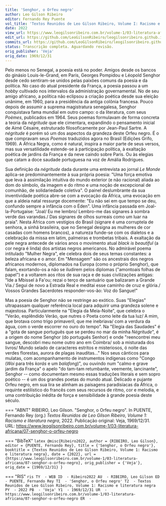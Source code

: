 ```yaml
---
title: 'Senghor, o Orfeu negro'
author: Leo Gilson Ribeiro
editor: Fernando Rey Puente
vol_title: 'Textos Reunidos de Leo Gilson Ribeiro, Volume I: Racismo e literatura negra'
date: 2022
view_url: https://www.leogilsonribeiro.com.br/volume-1/03-literatura-africana/07-senghor-o-orfeu-negro
edit_url: https://github.com/LeoGilsonRibeiro/leogilsonribeiro.github.io/edit/main//docs/markdown/volume-1/03-literatura-africana/07-senghor-o-orfeu-negro.md
commits_url: https://github.com/LeoGilsonRibeiro/leogilsonribeiro.github.io/commits/main/docs/markdown/volume-1/03-literatura-africana/07-senghor-o-orfeu-negro.md
status: Transcrição completa. Aguardando revisão.
orig_publisher: 'Veja'
orig_date: 1969/12/31
---
```


Pelo menos no Senegal, a poesia está no poder. Amigos desde os bancos do ginásio Louis-le-Grand, em Paris, Georges Pompidou e Léopold Senghor desde cedo sentiram-se unidos pelas paixões comuns da poesia e da política. No caso do atual presidente da França, a poesia passou a um *hobby* cultivado nos intervalos da administração governamental. No de seu amigo africano, a política não eclipsou a criação poética desde sua eleição unânime, em 1960, para a presidência da antiga colônia francesa. Pouco depois de assumir a suprema magistratura senegalesa, Senghor conquistava fama mundial em outro campo: o da literatura, com seus *Poèmes*, publicados em 1964. Seus poemas formulavam de forma concreta a teoria da *négritude* que ele cimentara, expandindo o pensamento inicial de Aimé Césaire, estruturado filosoficamente por Jean-Paul Sartre. A *négritude* é porém só um dos aspectos da grandeza deste Orfeu negro. É o que compravam seus *Poemas* traduzidos agora no Brasil (Edições Grifo, 1969). A África Negra, como é natural, inspira a maior parte de seus versos, mas sua versatilidade estende-se à participação política, à exaltação poética de jardins da França e da neve caindo sobre Paris. Ou às elegias que catam a doce saudade portuguesa na voz de Amália Rodrigues.

Sua definição da *négritude* dada durante uma entrevista ao jornal *Le Monde* aplica-se predominantemente à sua própria poesia: "Uma força emotiva que leva à assimilação intuitiva do mundo exterior (e não racional) aliada ao dom do símbolo, da imagem e do ritmo e uma noção de excepcional de comunhão, de solidariedade coletiva". O painel deslumbrante da sua inventividade poética abre-se com a evocação da África, uma evocação em que a aldeia natal ressurge docemente: "Eu não sei em que tempo se deu, confundo sempre a infância com o Éden". Uma infância passada em Joal-la-Portugaise: "Joal/ Eu me lembro/ Lembro-me das signares à sombra verde das varandas./ Das signares de olhos surreais como um luar na praia". Nesta África com vestígios do Brasil (signare é uma corruptela de senhora, a sinhá brasileira, que no Senegal designa as mulheres de cor casadas com homens brancos), a natureza funde-se com os dialetos e a celebração da missa em latim, palmeiras e trombetas tribais. A exaltação da pele negra antecede de vários anos o movimento atual *black is beautiful* (a cor negra é linda) dos artistas negros americanos. No admirável poema intitulado "Mulher Negra", ele celebra dois de seus temas constantes: a beleza africana e o amor. Em "Mensagem" são os ancestrais dos negros africanos modernos, diplomados na Europa (como o próprio Senghor), que falam, exortando-os a não se iludirem pelos diplomas ("amontoais folhas de papel") e a voltarem aos ritos de sua raça e de suas civilizações antigas: "Ide a Mbissel à Fa'ou; rezai o terço de santuário que balizaram a Grande Via./ Segui de novo a Estrada Real e meditai esse caminho de cruz e glória./ Vossos Grandes Sacerdotes responder-vos-ão: Voz do Sangue!"

Mas a poesia de Senghor não se restringe ao exótico. Suas "Elegias" ultrapassam qualquer referência local para adquirir uma grandeza solene e majestosa. Particularmente na "Elegia da Meia-Noite", que celebra o "Verão, esplêndido Verão, que nutres o Poeta como leite da tua luz/ A mim, que brotava como trigo primaveril, que me inebriava/ com a verdura da água, com o verde escorrer no ouro do tempo". Na "Elegia das Saudades" é a "gota de sangue português que se perdeu no mar da minha *Négritude*", é a origem do nome Senghor (do português Senhor) e onde "reencontrei meu sangue, descobri meu nome outro ano em Coimbra/ sob a misturada dos livros/ Mundo selado de caracteres estritos e misteriosos, ó noite das verdes florestas, aurora de plagas inauditas\..." Nos seus cânticos para mulatas, com acompanhamento de instrumentos indígenas como "Congo (*Woi* para três *korás* e um *balafong*)", ou ouvindo num "calmo e grave jardim da França" o apelo "do tam-tam retumbante, veemente, lancinante", Senghor -- como documentam mesmo essas traduções literais e sem sopro poético -- é um dos grandes poetas do mundo atual. Delicado e pujante Orfeu negro, em sua lira se alinham as paisagens paradisíacas da África, o requinte estilístico do francês com seus recursos de ritmo, cor e melodia, e uma contribuição inédita de força e sensibilidade à grande poesia deste século.


=== "ABNT"
    RIBEIRO, Leo Gilson. "Senghor, o Orfeu negro". In PUENTE, Fernando Rey (org.) <em>Textos Reunidos de Leo Gilson Ribeiro, Volume 1: Racismo e literatura negra</em>, 2022. Publicação original: Veja, 1969/12/31. URL: <a href="stable_url">https://www.leogilsonribeiro.com.br/volume-1/03-literatura-africana/07-senghor-o-orfeu-negro</a>

=== "BibTeX"
    ```latex
    @misc{Ribeiro2022,
    author = {RIBEIRO, Leo Gilson},
    editor = {PUENTE, Fernando Rey},
    title = {'Senghor, o Orfeu negro'},
    booktitle = {Textos Reunidos de Leo Gilson Ribeiro, Volume 1: Racismo e literatura negra},
    date = {2022},
    url = {https://www.leogilsonribeiro.com.br/volume-1/03-literatura-africana/07-senghor-o-orfeu-negro},
    orig_publisher = {'Veja'},
    orig_date = {1969/12/31}
    }
    ```

=== "RIS"
    ```ris
    TY  - WEB
    ID  - Ribeiro2022
    AU  - RIBEIRO, Leo Gilson
    ED  - PUENTE, Fernando Rey
    TI  - 'Senghor, o Orfeu negro'
    T2  - Textos Reunidos de Leo Gilson Ribeiro, Volume 1: Racismo e literatura negra
    PY  - 2022
    PB  - 'Veja'
    Y1  - 1969/12/31
    UR  - https://www.leogilsonribeiro.com.br/volume-1/03-literatura-africana/07-senghor-o-orfeu-negro
    ER  - 
    ```
